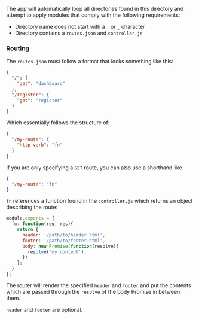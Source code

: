 The app will automatically loop all directories found in this directory and
attempt to apply modules that comply with the following requirements:

- Directory name does not start with a `.` or `_` character
- Directory contains a `routes.json` and `controller.js`

### Routing

The `routes.json` must follow a format that looks something like this:

```json
{
  "/": {
    "get": "dashboard"
  },
  "/register": {
    "get": "register"
  }
}
```

Which essentially follows the structure of:

```json
{
  "/my-route": {
    "http-verb": "fn"
  }
}
```

If you are only specifying a `GET` route, you can also use a shorthand like

```json
{
  "/my-route": "fn"
}
```

`fn` references a function found in the `controller.js` which returns an object
describing the route:

```javascript
module.exports = {
  fn: function(req, res){
    return {
      header: '/path/to/header.html',
      footer: '/path/to/footer.html',
      body: new Promise(function(resolve){
        resolve('my content');
      })
    };
  }
};
```

The router will render the specified `header` and `footer` and put the contents
which are passed through the `resolve` of the body Promise in between them.

`header` and `footer` are optional.

